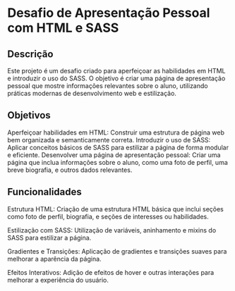 # Desafio de Apresentação Pessoal com HTML e SASS

## Descrição

Este projeto é um desafio criado para aperfeiçoar as habilidades em HTML e introduzir o uso do SASS. O objetivo é criar uma página de apresentação pessoal que mostre informações relevantes sobre o aluno, utilizando práticas modernas de desenvolvimento web e estilização.

## Objetivos
Aperfeiçoar habilidades em HTML: Construir uma estrutura de página web bem organizada e semanticamente correta.
Introduzir o uso de SASS: Aplicar conceitos básicos de SASS para estilizar a página de forma modular e eficiente.
Desenvolver uma página de apresentação pessoal: Criar uma página que inclua informações sobre o aluno, como uma foto de perfil, uma breve biografia, e outros dados relevantes.

## Funcionalidades
Estrutura HTML: Criação de uma estrutura HTML básica que inclui seções como foto de perfil, biografia, e seções de interesses ou habilidades.

Estilização com SASS: Utilização de variáveis, aninhamento e mixins do SASS para estilizar a página.

Gradientes e Transições: Aplicação de gradientes e transições suaves para melhorar a aparência da página.

Efeitos Interativos: Adição de efeitos de hover e outras interações para melhorar a experiência do usuário.
